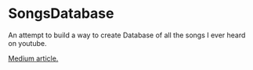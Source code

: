 # SongsDatabase


An attempt to build a way to create Database of all the songs I ever heard on youtube.

<a href= "https://rvs.medium.com/how-to-build-a-database-of-all-the-songs-you-have-ever-heard-using-python-b34dfd4f5f3d"> Medium article. </a> 

